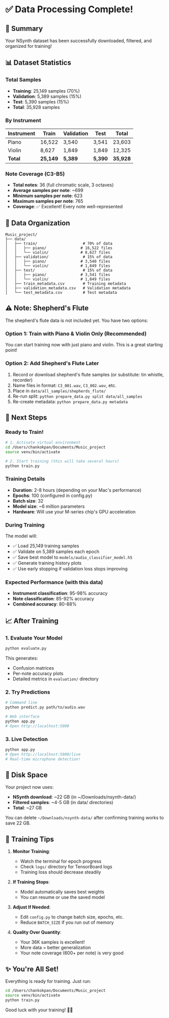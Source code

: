 # ✅ Data Processing Complete!

## 🎉 Summary

Your NSynth dataset has been successfully downloaded, filtered, and organized for training!

## 📊 Dataset Statistics

### Total Samples
- **Training**: 25,149 samples (70%)
- **Validation**: 5,389 samples (15%)
- **Test**: 5,390 samples (15%)
- **Total**: 35,928 samples

### By Instrument
| Instrument | Train | Validation | Test | Total |
|-----------|-------|------------|------|-------|
| Piano | 16,522 | 3,540 | 3,541 | 23,603 |
| Violin | 8,627 | 1,849 | 1,849 | 12,325 |
| **Total** | **25,149** | **5,389** | **5,390** | **35,928** |

### Note Coverage (C3-B5)
- **Total notes**: 36 (full chromatic scale, 3 octaves)
- **Average samples per note**: ~699
- **Minimum samples per note**: 623
- **Maximum samples per note**: 765
- **Coverage**: ✅ Excellent! Every note well-represented

## 📁 Data Organization

```
Music_project/
├── data/
│   ├── train/                    # 70% of data
│   │   ├── piano/               # 16,522 files
│   │   └── violin/              # 8,627 files
│   ├── validation/               # 15% of data
│   │   ├── piano/               # 3,540 files
│   │   └── violin/              # 1,849 files
│   ├── test/                     # 15% of data
│   │   ├── piano/               # 3,541 files
│   │   └── violin/              # 1,849 files
│   ├── train_metadata.csv        # Training metadata
│   ├── validation_metadata.csv   # Validation metadata
│   └── test_metadata.csv         # Test metadata
```

## ⚠️ Note: Shepherd's Flute

The shepherd's flute data is not included yet. You have two options:

### Option 1: Train with Piano & Violin Only (Recommended)
You can start training now with just piano and violin. This is a great starting point!

### Option 2: Add Shepherd's Flute Later
1. Record or download shepherd's flute samples (or substitute: tin whistle, recorder)
2. Name files in format: `C3_001.wav`, `C3_002.wav`, etc.
3. Place in `data/all_samples/shepherds_flute/`
4. Re-run split: `python prepare_data.py split data/all_samples`
5. Re-create metadata: `python prepare_data.py metadata`

## 🚀 Next Steps

### Ready to Train!

```bash
# 1. Activate virtual environment
cd /Users/chankokpan/Documents/Music_project
source venv/bin/activate

# 2. Start training (this will take several hours)
python train.py
```

### Training Details
- **Duration**: 2-8 hours (depending on your Mac's performance)
- **Epochs**: 100 (configured in config.py)
- **Batch size**: 32
- **Model size**: ~6 million parameters
- **Hardware**: Will use your M-series chip's GPU acceleration

### During Training
The model will:
- ✅ Load 25,149 training samples
- ✅ Validate on 5,389 samples each epoch
- ✅ Save best model to `models/audio_classifier_model.h5`
- ✅ Generate training history plots
- ✅ Use early stopping if validation loss stops improving

### Expected Performance (with this data)
- **Instrument classification**: 95-98% accuracy
- **Note classification**: 85-92% accuracy
- **Combined accuracy**: 80-88%

## 📈 After Training

### 1. Evaluate Your Model
```bash
python evaluate.py
```
This generates:
- Confusion matrices
- Per-note accuracy plots
- Detailed metrics in `evaluation/` directory

### 2. Try Predictions
```bash
# Command line
python predict.py path/to/audio.wav

# Web interface
python app.py
# Open http://localhost:5000
```

### 3. Live Detection
```bash
python app.py
# Open http://localhost:5000/live
# Real-time microphone detection!
```

## 💾 Disk Space

Your project now uses:
- **NSynth download**: ~22 GB (in ~/Downloads/nsynth-data/)
- **Filtered samples**: ~4-5 GB (in data/ directories)
- **Total**: ~27 GB

You can delete `~/Downloads/nsynth-data/` after confirming training works to save 22 GB.

## 🎯 Training Tips

1. **Monitor Training**:
   - Watch the terminal for epoch progress
   - Check `logs/` directory for TensorBoard logs
   - Training loss should decrease steadily

2. **If Training Stops**:
   - Model automatically saves best weights
   - You can resume or use the saved model

3. **Adjust If Needed**:
   - Edit `config.py` to change batch size, epochs, etc.
   - Reduce `BATCH_SIZE` if you run out of memory

4. **Quality Over Quantity**:
   - Your 36K samples is excellent!
   - More data = better generalization
   - Your note coverage (600+ per note) is very good

## ✨ You're All Set!

Everything is ready for training. Just run:

```bash
cd /Users/chankokpan/Documents/Music_project
source venv/bin/activate
python train.py
```

Good luck with your training! 🎵🤖


